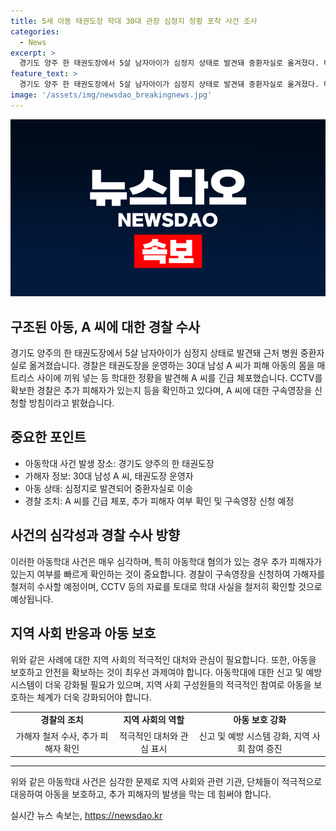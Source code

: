 ```yaml
---
title: 5세 아동 태권도장 학대 30대 관장 심정지 정황 포착 사건 조사
categories:
  - News
excerpt: >
  경기도 양주 한 태권도장에서 5살 남자아이가 심정지 상태로 발견돼 중환자실로 옮겨졌다. 태권도장을 운영하는 30대 A씨가 아이를 매트리스 사이에 끼워넣는 등의 학대로 체포됐다. 경찰은 추가 피해 여부를 확인하고 A씨에 대한 구속영장을 신청할 예정이다.
feature_text: >
  경기도 양주 한 태권도장에서 5살 남자아이가 심정지 상태로 발견돼 중환자실로 옮겨졌다. 태권도장을 운영하는 30대 A씨가 아이를 매트리스 사이에 끼워넣는 등의 학대로 체포됐다. 경찰은 추가 피해 여부를 확인하고 A씨에 대한 구속영장을 신청할 예정이다.
image: '/assets/img/newsdao_breakingnews.jpg'
---
```


<p><img src="/assets/img/newsdao_breakingnews.jpg" alt="koreaapp 속보" /></p>

<h2 data-ke-size="size26">구조된 아동, A 씨에 대한 경찰 수사</h2>

<p data-ke-size="size16">경기도 양주의 한 태권도장에서 5살 남자아이가 심정지 상태로 발견돼 근처 병원 중환자실로 옮겨졌습니다. 경찰은 태권도장을 운영하는 30대 남성 A 씨가 피해 아동의 몸을 매트리스 사이에 끼워 넣는 등 학대한 정황을 발견해 A 씨를 긴급 체포했습니다. CCTV를 확보한 경찰은 추가 피해자가 있는지 등을 확인하고 있다며, A 씨에 대한 구속영장을 신청할 방침이라고 밝혔습니다.</p>

<h2 data-ke-size="size26">중요한 포인트</h2>

<ul>
  <li>아동학대 사건 발생 장소: 경기도 양주의 한 태권도장</li>
  <li>가해자 정보: 30대 남성 A 씨, 태권도장 운영자</li>
  <li>아동 상태: 심정지로 발견되어 중환자실로 이송</li>
  <li>경찰 조치: A 씨를 긴급 체포, 추가 피해자 여부 확인 및 구속영장 신청 예정</li>
</ul>

<h2 data-ke-size="size26">사건의 심각성과 경찰 수사 방향</h2>

<p data-ke-size="size16">이러한 아동학대 사건은 매우 심각하며, 특히 아동학대 혐의가 있는 경우 추가 피해자가 있는지 여부를 빠르게 확인하는 것이 중요합니다. 경찰이 구속영장을 신청하여 가해자를 철저히 수사할 예정이며, CCTV 등의 자료를 토대로 학대 사실을 철저히 확인할 것으로 예상됩니다.</p>

<h2 data-ke-size="size26">지역 사회 반응과 아동 보호</h2>

<p data-ke-size="size16">위와 같은 사례에 대한 지역 사회의 적극적인 대처와 관심이 필요합니다. 또한, 아동을 보호하고 안전을 확보하는 것이 최우선 과제여야 합니다. 아동학대에 대한 신고 및 예방 시스템이 더욱 강화될 필요가 있으며, 지역 사회 구성원들의 적극적인 참여로 아동을 보호하는 체계가 더욱 강화되어야 합니다.</p>

<table>
  <tr>
    <td style="text-align: center; height: 17px;"><b>경찰의 조치</b></td>
    <td style="text-align: center; height: 17px;"><b>지역 사회의 역할</b></td>
    <td style="text-align: center; height: 17px;"><b>아동 보호 강화</b></td>
  </tr>
  <tr>
    <td style="text-align: center; height: 17px;">가해자 철저 수사, 추가 피해자 확인</td>
    <td style="text-align: center; height: 17px;">적극적인 대처와 관심 표시</td>
    <td style="text-align: center; height: 17px;">신고 및 예방 시스템 강화, 지역 사회 참여 증진</td>
  </tr>
</table>

<hr>

<p data-ke-size="size16">위와 같은 아동학대 사건은 심각한 문제로 지역 사회와 관련 기관, 단체들이 적극적으로 대응하여 아동을 보호하고, 추가 피해자의 발생을 막는 데 힘써야 합니다.</p>
실시간 뉴스 속보는, <a href="https://newsdao.kr" rel="dofollow">https://newsdao.kr</a>


